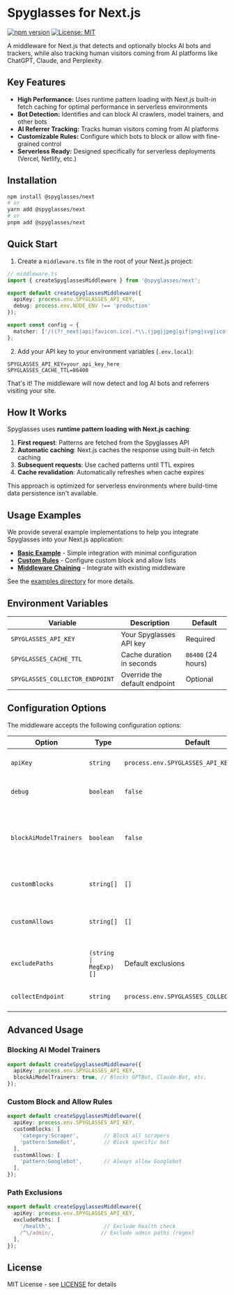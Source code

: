 # Spyglasses for Next.js

[![npm version](https://badge.fury.io/js/@spyglasses%2Fnext.svg)](https://www.npmjs.com/package/@spyglasses/next)
[![License: MIT](https://img.shields.io/badge/License-MIT-yellow.svg)](https://opensource.org/licenses/MIT)

A middleware for Next.js that detects and optionally blocks AI bots and trackers, while also tracking human visitors coming from AI platforms like ChatGPT, Claude, and Perplexity.

## Key Features

- **High Performance:** Uses runtime pattern loading with Next.js built-in fetch caching for optimal performance in serverless environments
- **Bot Detection:** Identifies and can block AI crawlers, model trainers, and other bots
- **AI Referrer Tracking:** Tracks human visitors coming from AI platforms
- **Customizable Rules:** Configure which bots to block or allow with fine-grained control
- **Serverless Ready:** Designed specifically for serverless deployments (Vercel, Netlify, etc.)

## Installation

```bash
npm install @spyglasses/next
# or
yarn add @spyglasses/next
# or
pnpm add @spyglasses/next
```

## Quick Start

1. Create a `middleware.ts` file in the root of your Next.js project:

```typescript
// middleware.ts
import { createSpyglassesMiddleware } from '@spyglasses/next';

export default createSpyglassesMiddleware({
  apiKey: process.env.SPYGLASSES_API_KEY,
  debug: process.env.NODE_ENV !== 'production'
});

export const config = {
  matcher: ['/((?!_next|api|favicon.ico|.*\\.(jpg|jpeg|gif|png|svg|ico|css|js)).*)'],
};
```

2. Add your API key to your environment variables (`.env.local`):

```
SPYGLASSES_API_KEY=your_api_key_here
SPYGLASSES_CACHE_TTL=86400
```

That's it! The middleware will now detect and log AI bots and referrers visiting your site.

## How It Works

Spyglasses uses **runtime pattern loading with Next.js caching**:

1. **First request**: Patterns are fetched from the Spyglasses API
2. **Automatic caching**: Next.js caches the response using built-in fetch caching
3. **Subsequent requests**: Use cached patterns until TTL expires
4. **Cache revalidation**: Automatically refreshes when cache expires

This approach is optimized for serverless environments where build-time data persistence isn't available.

## Usage Examples

We provide several example implementations to help you integrate Spyglasses into your Next.js application:

- **[Basic Example](./examples/basic)** - Simple integration with minimal configuration
- **[Custom Rules](./examples/custom-rules)** - Configure custom block and allow lists
- **[Middleware Chaining](./examples/middleware-chaining)** - Integrate with existing middleware

See the [examples directory](./examples) for more details.

## Environment Variables

| Variable | Description | Default |
|----------|-------------|---------|
| `SPYGLASSES_API_KEY` | Your Spyglasses API key | Required |
| `SPYGLASSES_CACHE_TTL` | Cache duration in seconds | `86400` (24 hours) |
| `SPYGLASSES_COLLECTOR_ENDPOINT` | Override the default endpoint | Optional |

## Configuration Options

The middleware accepts the following configuration options:

| Option | Type | Default | Description |
|--------|------|---------|-------------|
| `apiKey` | `string` | `process.env.SPYGLASSES_API_KEY` | Your Spyglasses API key |
| `debug` | `boolean` | `false` | Enable debug logging |
| `blockAiModelTrainers` | `boolean` | `false` | Whether to block AI model trainers (GPTBot, Claude, etc.) |
| `customBlocks` | `string[]` | `[]` | Custom patterns to block |
| `customAllows` | `string[]` | `[]` | Custom patterns to allow (overrides blocks) |
| `excludePaths` | `(string \| RegExp)[]` | Default exclusions | Paths to exclude from monitoring |
| `collectEndpoint` | `string` | `process.env.SPYGLASSES_COLLECTOR_ENDPOINT` | Override the default endpoint |

## Advanced Usage

### Blocking AI Model Trainers

```typescript
export default createSpyglassesMiddleware({
  apiKey: process.env.SPYGLASSES_API_KEY,
  blockAiModelTrainers: true, // Blocks GPTBot, Claude-Bot, etc.
});
```

### Custom Block and Allow Rules

```typescript
export default createSpyglassesMiddleware({
  apiKey: process.env.SPYGLASSES_API_KEY,
  customBlocks: [
    'category:Scraper',        // Block all scrapers
    'pattern:SomeBot',         // Block specific bot
  ],
  customAllows: [
    'pattern:Googlebot',       // Always allow Googlebot
  ],
});
```

### Path Exclusions

```typescript
export default createSpyglassesMiddleware({
  apiKey: process.env.SPYGLASSES_API_KEY,
  excludePaths: [
    '/health',                 // Exclude health check
    /^\/admin/,               // Exclude admin paths (regex)
  ],
});
```

## License

MIT License - see [LICENSE](LICENSE) for details 